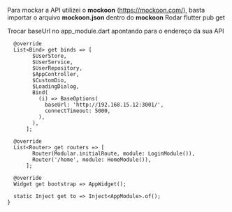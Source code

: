Para mockar a API utilizei o **mockoon** (https://mockoon.com/), basta importar o arquivo **mockoon.json** dentro do **mockoon**
Rodar flutter pub get 


Trocar baseUrl no app_module.dart apontando para o endereço da sua API
```class AppModule extends MainModule {
  @override
  List<Bind> get binds => [
        $UserStore,
        $UserService,
        $UserRepository,
        $AppController,
        $CustomDio,
        $LoadingDialog,
        Bind(
          (i) => BaseOptions(
            baseUrl: 'http://192.168.15.12:3001/',
            connectTimeout: 5000,
          ),
        ),
      ];

  @override
  List<Router> get routers => [
        Router(Modular.initialRoute, module: LoginModule()),
        Router('/home', module: HomeModule()),
      ];

  @override
  Widget get bootstrap => AppWidget();

  static Inject get to => Inject<AppModule>.of();
}
```
